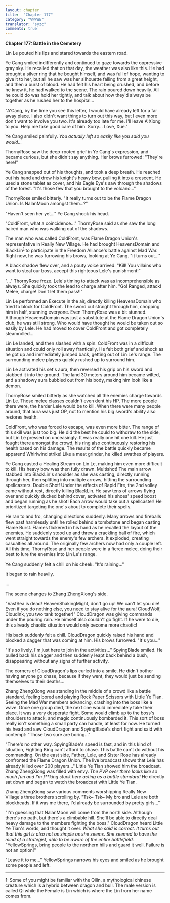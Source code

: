 ```yaml
---
layout: chapter
title:  "Chapter 177"
category: "VWPWE"
translator: "syzc"
comments: true
---
```


**Chapter 177: Battle in the Cemetery**

Lin Le pouted his lips and stared towards the eastern road.

Ye Cang smiled indifferently and continued to gaze towards the oppressive gray sky. He recalled that on that day, the weather was also like this. He had brought a silver ring that he bought himself, and was full of hope, wanting to give it to her, but all he saw was her silhouette falling from a great height, and then a burst of blood. He had felt his heart being crushed, and before he knew it, he had walked to the scene. The rain poured down heavily. All he could do was hold her tightly, and talk about how they'd always be together as he rushed her to the hospital...

"A'Cang, by the time you see this letter, I would have already left for a far away place. I also didn't want things to turn out this way, but I even more don't want to involve you two. It's already too late for me. I'll leave A'Xiong to you. Help me take good care of him. Sorry... Love, Xue."

Ye Cang smiled painfully. *You actually left so easily like you said you would...*

ThornyRose saw the deep-rooted grief in Ye Cang's expression, and became curious, but she didn't say anything. Her brows furrowed: "They're here!"

Ye Cang snapped out of his thoughts, and took a deep breath. He reached out his hand and drew his knight's heavy bow, pulling it into a crescent. He used a stone tablet as cover, and his Eagle Eye's saw through the shadows of the forest. "It's those few that you brought to the volcano..."

ThornyRose smiled bitterly. "It really turns out to be the Flame Dragon Union. Is NalanMoon amongst them...?"

"Haven't seen her yet..." Ye Cang shook his head.

"ColdFront, what a coincidence..." ThornyRose said as she saw the long haired man who was walking out of the shadows. 

The man who was called ColdFront, was Flame Dragon Union's representative in Really New Village. He had brought HeavensDomain and BlackLin<sup>[1](#footnote1)</sup> to participate in the Freedom Alliance's battle against Mad War. Right now, he was furrowing his brows, looking at Ye Cang. "It turns out..."

A black shadow flew over, and a pouty voice arrived: "Kill! You villains who want to steal our boss, accept this righteous Lele's punishment!"

"..." ThornyRose froze. Lele's timing to attack was as incomprehensible as always. She quickly took the lead to charge after him. "Go! Ranged, attack! Melee, charge! Don't let them pass!!"

Lin Le performed an Execute in the air, directly killing HeavensDomain who tried to block for ColdFront. The sword cut straight through him, chopping him in half, stunning everyone. Even ThornyRose was a bit stunned. Although HeavensDomain was just a substitute at the Flame Dragon Union's club, he was still strong. Who would have thought he would be taken out so easily by Lele. He had moved to cover ColdFront and got completely steamrolled...

Lin Le landed, and then slashed with a spin. ColdFront was in a difficult situation and could only roll away frantically. He felt both grief and shock as he got up and immediately jumped back, getting out of Lin Le's range. The surrounding melee players quickly rushed up to surround him.

Lin Le activated his set's aura, then reversed his grip on his sword and stabbed it into the ground. The land 30 meters around him became wilted, and a shadowy aura bubbled out from his body, making him look like a demon.

ThornyRose smiled bitterly as she watched all the enemies charge towards Lin Le. Those melee classes couldn't even dent his HP. The more people there were, the harder Lele would be to kill. When there were many people around, that aura was just OP, not to mention his big sword's ability also restores health.

ColdFront, who was forced to escape, was even more bitter. The range of this skill was just too big. He did the best he could to withdraw to the side, but Lin Le pressed on unceasingly. It was really one hit one kill. He just fought there amongst the crowd, his ring also continuously restoring his health based on his damage. The results of the battle quickly became apparent! Whirlwind strike! Like a meat grinder, he killed swathes of players. 

Ye Cang casted a Healing Stream on Lin Le, making him even more difficult to kill. His heavy bow was then fully drawn. Multishot! The main arrow stabbed into BlackLin's shoulder as she was casting, directly running through her, then splitting into multiple arrows, hitting the surrounding spellcasters. Double Shot! Under the effects of Rapid Fire, the 2nd volley came without rest, directly killing BlackLin. He saw tens of arrows flying over and quickly ducked behind cover, activated his shoes' speed boost and began running as he shot! Each arrow would take out a spellcaster! He prioritized targeting the one's about to complete their spells.

He ran to and fro, changing directions suddenly. Many arrows and fireballs flew past harmlessly until he rolled behind a tombstone and began casting Flame Burst. Flames flickered in his hand as he recalled the layout of the enemies. He suddenly stood up and threw a crackling ball of fire, which went straight towards the enemy's few archers. It exploded, creating casualties all around. The originally few archers now had only a couple left. All this time, ThornyRose and her people were in a fierce melee, doing their best to lure the enemies into Lin Le's range.

Ye Cang suddenly felt a chill on his cheek. "It's raining..."

It began to rain heavily.

...

The scene changes to Zhang ZhengXiong's side.

"VastSea is dead! HeavenShakingMight, don't go up! We can't let you die! Even if you do nothing else, you need to stay alive for the aura! CloudWolf, CloudInk, you two tank together!" CloudDragon was giving commands under the pouring rain. He himself also couldn't go fight. If he were to die, this already chaotic situation would only become more chaotic!

His back suddenly felt a chill. CloudDragon quickly raised his hand and blocked a dagger that was coming at him. His brows furrowed. "It's you..."

"It's so lively, I'm just here to join in the activities..." SpyingBlade smiled. He pulled back his dagger and then suddenly leapt back behind a bush, disappearing without any signs of further activity.

The corners of CloudDragon's lips curled into a smile. He didn't bother having anyone go chase, because if they went, they would just be sending themselves to their deaths...

Zhang ZhengXiong was standing in the middle of a crowd like a battle standard, feeling bored and playing Rock Paper Scissors with Little Ye Tian. Seeing the Mad War members advancing, crashing into the boss like a wave. Once one group died, the next one would immediately take their place. It was a very desperate fight. Some would climb up to the boss's shoulders to attack, and magic continuously bombarded it. This sort of boss really isn't something a small party can handle, at least for now. He turned his head and saw CloudDragon and SpyingBlade's short fight and said with contempt: "Those two sure are boring..."

"There's no other way. SpyingBlade's speed is fast, and in this kind of situation, Fighting King can't afford to chase. This battle can't do without his commanding. On the east side, Father, Lele, and Sister Rose has already confronted the Flame Dragon Union. The live broadcast shows that Lele has already killed over 200 players..." Little Ye Tian showed him the broadcast. Zhang ZhengXiong was filled with envy. *The PVP over there looks like so much fun and I'm f\*\*king stuck here acting as a battle standard!* He directly sat down and began to watch the broadcast with Little Ye Tian.

Zhang ZhengXiong saw various comments worshipping Really New Village's three brothers scrolling by. "Tsk~ Tsk~ My bro and Lele are both blockheads. If it was me there, I'd already be surrounded by pretty girls..."

"I'm guessing that NalanMoon will come from the north side. Although there's no path, but there's a climbable hill. She'll be able to directly deal heavy damage to the members fighting the boss." CloudDragon heard Little Ye Tian's words, and thought it over. *What she said is correct. It turns out that this girl is also not as simple as she seems. She seemed to have the mind of a strategist, able to be aware of the entire battlefield.* "YellowSprings, bring people to the northern hills and guard it well. Failure is not an option!"

"Leave it to me..." YellowSprings narrows his eyes and smiled as he brought some people and left.

---

<a name="footnote1">1</a>: Some of you might be familiar with the Qilin, a mythological chinese creature which is a hybrid between dragon and bull. The male version is called Qi while the Female is Lin which is where the Lin from her name comes from.
